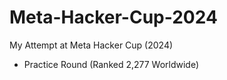 # Meta-Hacker-Cup-2024
My Attempt at Meta Hacker Cup (2024)
- Practice Round (Ranked 2,277 Worldwide)